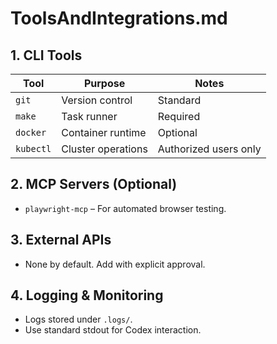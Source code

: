 # ToolsAndIntegrations.md

## 1. CLI Tools
| Tool | Purpose | Notes |
|------|----------|-------|
| `git` | Version control | Standard |
| `make` | Task runner | Required |
| `docker` | Container runtime | Optional |
| `kubectl` | Cluster operations | Authorized users only |

## 2. MCP Servers (Optional)
- `playwright-mcp` – For automated browser testing.

## 3. External APIs
- None by default. Add with explicit approval.

## 4. Logging & Monitoring
- Logs stored under `.logs/`.
- Use standard stdout for Codex interaction.
